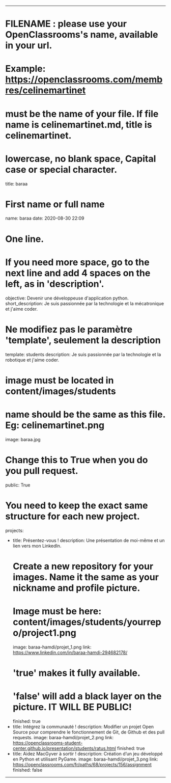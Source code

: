 ---

# FILENAME : please use your OpenClassrooms's name, available in your url.
# Example: https://openclassrooms.com/membres/celinemartinet
# must be the name of your file. If file name is celinemartinet.md, title is celinemartinet.
# lowercase, no blank space, Capital case or special character.
title: baraa

# First name or full name
name: baraa
date: 2020-08-30 22:09

# One line.
# If you need more space, go to the next line and add 4 spaces on the left, as in 'description'.
objective: Devenir une développeuse d'application python.
short_description: Je suis passionnée par la technologie et la mécatronique et j'aime coder.

# Ne modifiez pas le paramètre 'template', seulement la description
template: students
description:
    Je suis passionnée par la technologie et la robotique et j'aime coder.
# image must be located in content/images/students
# name should be the same as this file. Eg: celinemartinet.png
image: baraa.jpg

# Change this to True when you do you pull request.
public: True

# You need to keep the exact same structure for each new project.
projects:
  - title: Présentez-vous !
    description: Une présentation de moi-même et un lien vers mon LinkedIn.
    # Create a new repository for your images. Name it the same as your nickname and profile picture.
    # Image must be here: content/images/students/yourrepo/project1.png
    image: baraa-hamdi/projet_1.png
    link: https://www.linkedin.com/in/baraa-hamdi-294682178/
    # 'true' makes it fully available.
    # 'false' will add a black layer on the picture. IT WILL BE PUBLIC!
    finished: true
  - title: Intégrez la communauté !
    description: Modifier un projet Open Source pour comprendre le fonctionnement de Git, de Github et des pull requests. 
    image: baraa-hamdi/projet_2.png
    link: https://openclassrooms-student-center.github.io/presentation/students/ratus.html
    finished: true
  - title: Aidez MacGyver à sortir !
    description: Création d’un jeu développé en Python et utilisant PyGame.
    image: baraa-hamdi/projet_3.png
    link: https://openclassrooms.com/fr/paths/68/projects/156/assignment
    finished: false
---